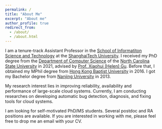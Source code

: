 ```yaml
---
permalink: /
title: "About Me"
excerpt: "About me"
author_profile: true
redirect_from: 
  - /about/
  - /about.html
---
```


I am a tenure-track Assistant Professor in the [School of Informatiton Science and Technology](https://sist.shanghaitech.edu.cn/sist_en/main.htm) at the [ShanghaiTech University](https://www.shanghaitech.edu.cn/eng/main.htm). I received my PhD degree from the [Department of Computer Science](https://www.csc.ncsu.edu) of the [North Carolina State University](https://www.ncsu.edu) in 2021, advised by [Prof. Xiaohui (Helen) Gu](https://www.csc.ncsu.edu/faculty/gu/). Before that, I obtained my MPhil degree from [Hong Kong Baptist University](http://www.hkbu.edu.hk/eng/main/index.jsp) in 2016. I got my Bachelor degree from [Nanjing University](https://www.nju.edu.cn/en/main.psp) in 2013. 

My research interest lies in improving reliability, availability and performance of large-scale cloud systems. Currently, I am conducting researches on developing automatic bug detection, diagnosis, and fixing tools for cloud systems. 

I am looking for self-motivated PhD/MS students. Several postdoc and RA positions are available. If you are interested in working with me, please feel free to drop me an email with your CV.




